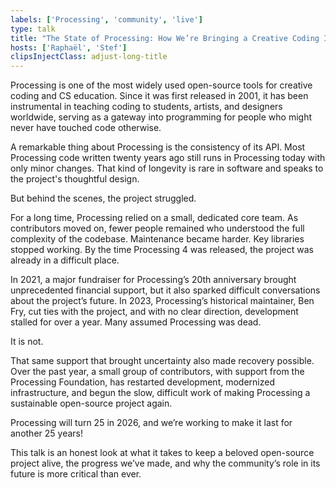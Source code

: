 ```yaml
---
labels: ['Processing', 'community', 'live']
type: talk
title: "The State of Processing: How We’re Bringing a Creative Coding Icon Back to Life"
hosts: ['Raphaël', 'Stef']
clipsInjectClass: adjust-long-title
---
```


Processing is one of the most widely used open-source tools for creative coding and CS education. Since it was first released in 2001, it has been instrumental in teaching coding to students, artists, and designers worldwide, serving as a gateway into programming for people who might never have touched code otherwise.

A remarkable thing about Processing is the consistency of its API. Most Processing code written twenty years ago still runs in Processing today with only minor changes. That kind of longevity is rare in software and speaks to the project's thoughtful design.

But behind the scenes, the project struggled.

For a long time, Processing relied on a small, dedicated core team. As contributors moved on, fewer people remained who understood the full complexity of the codebase. Maintenance became harder. Key libraries stopped working. By the time Processing 4 was released, the project was already in a difficult place.

In 2021, a major fundraiser for Processing’s 20th anniversary brought unprecedented financial support, but it also sparked difficult conversations about the project’s future. In 2023, Processing’s historical maintainer, Ben Fry, cut ties with the project, and with no clear direction, development stalled for over a year. Many assumed Processing was dead.

It is not.

That same support that brought uncertainty also made recovery possible. Over the past year, a small group of contributors, with support from the Processing Foundation, has restarted development, modernized infrastructure, and begun the slow, difficult work of making Processing a sustainable open-source project again.

Processing will turn 25 in 2026, and we’re working to make it last for another 25 years!

This talk is an honest look at what it takes to keep a beloved open-source project alive, the progress we’ve made, and why the community’s role in its future is more critical than ever.
